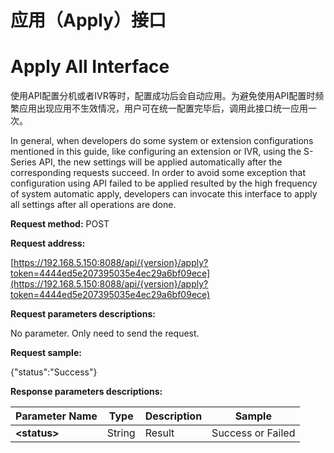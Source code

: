 # 应用（Apply）**接口**

# **Apply All Interface**

使用API配置分机或者IVR等时，配置成功后会自动应用。为避免使用API配置时频繁应用出现应用不生效情况，用户可在统一配置完毕后，调用此接口统一应用一次。

In general, when developers do some system or extension configurations mentioned in this guide, like configuring an extension or IVR, using the S-Series API, the new settings will be applied automatically after the corresponding requests succeed. In order to avoid some exception that configuration using API failed to be applied resulted by the high frequency of system automatic apply, developers can invocate this interface to apply all settings after all operations are done.

**Request method:** POST

**Request address:**

[https://192.168.5.150:8088/api/{version}/apply?token=4444ed5e207395035e4ec29a6bf09ece](https://192.168.5.150:8088/api/{version}/apply?token=4444ed5e207395035e4ec29a6bf09ece)

**Request parameters descriptions:**

No parameter. Only need to send the request.

**Request sample:**

{"status":"Success"}

**Response parameters descriptions:**

| **Parameter Name** | **Type** | **Description** | **Sample** |
| --- | --- | --- | --- |
| **&lt;status&gt;** | String | Result | Success or Failed |



